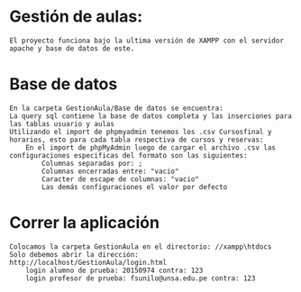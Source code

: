 # Gestión de aulas: 
    El proyecto funciona bajo la ultima versión de XAMPP con el servidor apache y base de datos de este.
# Base de datos
    En la carpeta GestionAula/Base de datos se encuentra:
    La query sql contiene la base de datos completa y las inserciones para las tablas usuario y aulas
    Utilizando el import de phpmyadmin tenemos los .csv Cursosfinal y horarios, esto para cada tabla respectiva de cursos y reservas:
        En el import de phpMyAdmin luego de cargar el archivo .csv las configuraciones especificas del formato son las siguientes:
            Columnas separadas por: ;
            Columnas encerradas entre: "vacio"
            Caracter de escape de columnas: "vacio"
            Las demás configuraciones el valor por defecto
# Correr la aplicación
    Colocamos la carpeta GestionAula en el directorio: //xampp\htdocs
    Solo debemos abrir la dirección: http://localhost/GestionAula/login.html
        login alumno de prueba: 20150974 contra: 123
        login profesor de prueba: fsunilo@unsa.edu.pe contra: 123

    
